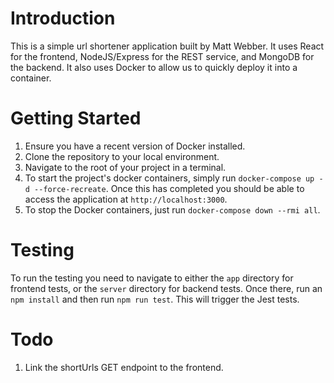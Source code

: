# Introduction

This is a simple url shortener application built by Matt Webber. It uses React for the frontend, NodeJS/Express for the REST service, and MongoDB for the backend. It also uses Docker to allow us to quickly deploy it into a container.

# Getting Started
1. Ensure you have a recent version of Docker installed.
2. Clone the repository to your local environment.
3. Navigate to the root of your project in a terminal.
4. To start the project's docker containers, simply run `docker-compose up -d --force-recreate`.  Once this has completed you should be able to access the application at `http://localhost:3000`.
5. To stop the Docker containers, just run `docker-compose down --rmi all`. 

# Testing
To run the testing you need to navigate to either the `app` directory for frontend tests, or the `server` directory for backend tests. Once there, run an `npm install` and then run `npm run test`. This will trigger the Jest tests.

# Todo

1. Link the shortUrls GET endpoint to the frontend.